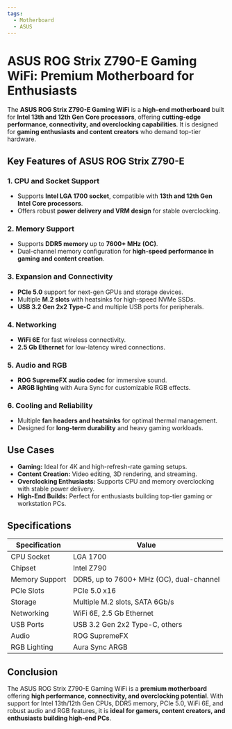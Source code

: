 ```yaml
---
tags:
  - Motherboard
  - ASUS
---
```


# ASUS ROG Strix Z790-E Gaming WiFi: Premium Motherboard for Enthusiasts

The **ASUS ROG Strix Z790-E Gaming WiFi** is a **high-end motherboard** built for **Intel 13th and 12th Gen Core processors**, offering **cutting-edge performance, connectivity, and overclocking capabilities**. It is designed for **gaming enthusiasts and content creators** who demand top-tier hardware.

## Key Features of ASUS ROG Strix Z790-E

### 1. **CPU and Socket Support**

* Supports **Intel LGA 1700 socket**, compatible with **13th and 12th Gen Intel Core processors**.
* Offers robust **power delivery and VRM design** for stable overclocking.

### 2. **Memory Support**

* Supports **DDR5 memory** up to **7600+ MHz (OC)**.
* Dual-channel memory configuration for **high-speed performance in gaming and content creation**.

### 3. **Expansion and Connectivity**

* **PCIe 5.0** support for next-gen GPUs and storage devices.
* Multiple **M.2 slots** with heatsinks for high-speed NVMe SSDs.
* **USB 3.2 Gen 2x2 Type-C** and multiple USB ports for peripherals.

### 4. **Networking**

* **WiFi 6E** for fast wireless connectivity.
* **2.5 Gb Ethernet** for low-latency wired connections.

### 5. **Audio and RGB**

* **ROG SupremeFX audio codec** for immersive sound.
* **ARGB lighting** with Aura Sync for customizable RGB effects.

### 6. **Cooling and Reliability**

* Multiple **fan headers and heatsinks** for optimal thermal management.
* Designed for **long-term durability** and heavy gaming workloads.

## Use Cases

* **Gaming:** Ideal for 4K and high-refresh-rate gaming setups.
* **Content Creation:** Video editing, 3D rendering, and streaming.
* **Overclocking Enthusiasts:** Supports CPU and memory overclocking with stable power delivery.
* **High-End Builds:** Perfect for enthusiasts building top-tier gaming or workstation PCs.

## Specifications

| Specification  | Value                                    |
| -------------- | ---------------------------------------- |
| CPU Socket     | LGA 1700                                 |
| Chipset        | Intel Z790                               |
| Memory Support | DDR5, up to 7600+ MHz (OC), dual-channel |
| PCIe Slots     | PCIe 5.0 x16                             |
| Storage        | Multiple M.2 slots, SATA 6Gb/s           |
| Networking     | WiFi 6E, 2.5 Gb Ethernet                 |
| USB Ports      | USB 3.2 Gen 2x2 Type-C, others           |
| Audio          | ROG SupremeFX                            |
| RGB Lighting   | Aura Sync ARGB                           |

## Conclusion

The ASUS ROG Strix Z790-E Gaming WiFi is a **premium motherboard** offering **high performance, connectivity, and overclocking potential**. With support for Intel 13th/12th Gen CPUs, DDR5 memory, PCIe 5.0, WiFi 6E, and robust audio and RGB features, it is **ideal for gamers, content creators, and enthusiasts building high-end PCs**.
